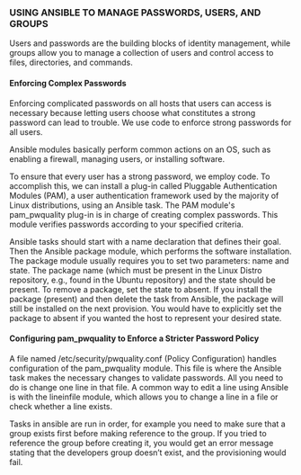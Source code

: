 ### USING ANSIBLE TO MANAGE PASSWORDS, USERS, AND GROUPS
Users and passwords are the building blocks of identity management, while groups allow you to manage a collection of users and control access to files, directories, and commands.

#### Enforcing Complex Passwords

Enforcing complicated passwords on all hosts that users can access is necessary because letting users choose what constitutes a strong password can lead to trouble.
We use code to enforce strong passwords for all users.

Ansible modules basically perform common actions on an OS, such as enabling a firewall, managing users, or installing software.

To ensure that every user has a strong password, we employ code. To accomplish this, we can install a plug-in called Pluggable Authentication Modules (PAM), a user authentication framework used by the majority of Linux distributions, using an Ansible task.
The PAM module's pam_pwquality plug-in is in charge of creating complex passwords. This module verifies passwords according to your specified criteria.

Ansible tasks should start with a name declaration that defines their goal. Then the Ansible package module, which performs the software installation. The package module usually requires you to set two parameters: name and state. The package name (which must be present in the Linux Distro repository, e.g., found in the Ubuntu repository) and the state should be present.
To remove a package, set the state to absent. If you install the package (present) and then delete the task from Ansible, the package will still be installed on the next provision. You would have to explicitly set the package to absent if you wanted the host to represent your desired state.

#### Configuring pam_pwquality to Enforce a Stricter Password Policy

A file named /etc/security/pwquality.conf (Policy Configuration) handles configuration of the pam_pwquality module.
This file is where the Ansible task makes the necessary changes to validate passwords. All you need to do is change one line in that file. A common way to edit a line using Ansible is with the lineinfile module, which allows you to change a line in a file or check whether a line exists.



Tasks in ansible are run in order, for example you need to make sure that a group exists first before making reference to the group. If you tried to reference the group before creating it, you would get an error message stating that the developers group doesn’t exist, and the provisioning would fail.